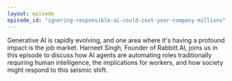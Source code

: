 ```yaml
---
layout: episode
episode_id: "ignoring-responsible-ai-could-cost-your-company-millions"
---
```


Generative AI is rapidly evolving, and one area where it's having a profound impact is the job market. Harneet Singh, Founder of Rabbitt.AI, joins us in this episode to discuss how AI agents are automating roles traditionally requiring human intelligence, the implications for workers, and how society might respond to this seismic shift.